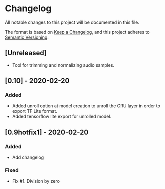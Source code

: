 # Changelog
All notable changes to this project will be documented in this file.

The format is based on [Keep a Changelog](https://keepachangelog.com/en/1.0.0/),
and this project adheres to [Semantic Versioning](https://semver.org/spec/v2.0.0.html).

## [Unreleased]
- Tool for trimming and normalizing audio samples.

## [0.10] - 2020-02-20
### Added
- Added unroll option at model creation to unroll the GRU layer in order to export TF Lite format. 
- Added tensorflow lite export for unrolled model.

## [0.9hotfix1] - 2020-02-20
### Added
- Add changelog

### Fixed
- Fix #1. Division by zero
